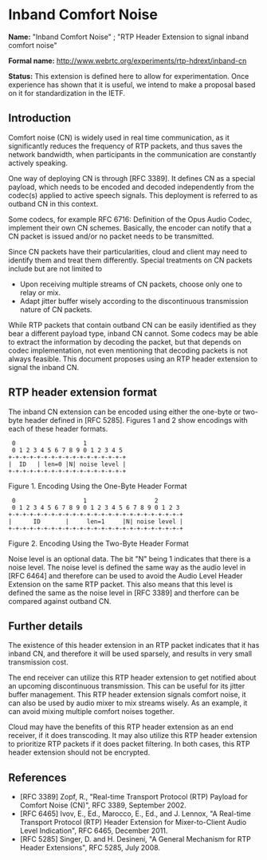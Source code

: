 # Inband Comfort Noise

**Name:** "Inband Comfort Noise" ; "RTP Header Extension to signal inband comfort noise"

**Formal name:** <http://www.webrtc.org/experiments/rtp-hdrext/inband-cn>

**Status:** This extension is defined here to allow for experimentation. Once experience has shown that it is useful, we intend to make a proposal based on it for standardization in the IETF.

## Introduction

Comfort noise \(CN\) is widely used in real time communication, as it significantly reduces the frequency of RTP packets, and thus saves the network bandwidth, when participants in the communication are constantly actively speaking.

One way of deploying CN is through \[RFC 3389\]. It defines CN as a special payload, which needs to be encoded and decoded independently from the codec\(s\) applied to active speech signals. This deployment is referred to as outband CN in this context.

Some codecs, for example RFC 6716: Definition of the Opus Audio Codec, implement their own CN schemes. Basically, the encoder can notify that a CN packet is issued and/or no packet needs to be transmitted.

Since CN packets have their particularities, cloud and client may need to identify them and treat them differently. Special treatments on CN packets include but are not limited to

* Upon receiving multiple streams of CN packets, choose only one to relay or mix.
* Adapt jitter buffer wisely according to the discontinuous transmission nature of CN packets.

While RTP packets that contain outband CN can be easily identified as they bear a different payload type, inband CN cannot. Some codecs may be able to extract the information by decoding the packet, but that depends on codec implementation, not even mentioning that decoding packets is not always feasible. This document proposes using an RTP header extension to signal the inband CN.

## RTP header extension format

The inband CN extension can be encoded using either the one-byte or two-byte header defined in \[RFC 5285\]. Figures 1 and 2 show encodings with each of these header formats.

     0                   1
     0 1 2 3 4 5 6 7 8 9 0 1 2 3 4 5
    +-+-+-+-+-+-+-+-+-+-+-+-+-+-+-+-+
    |  ID   | len=0 |N| noise level |
    +-+-+-+-+-+-+-+-+-+-+-+-+-+-+-+-+

Figure 1. Encoding Using the One-Byte Header Format

     0                   1                   2
     0 1 2 3 4 5 6 7 8 9 0 1 2 3 4 5 6 7 8 9 0 1 2 3
    +-+-+-+-+-+-+-+-+-+-+-+-+-+-+-+-+-+-+-+-+-+-+-+-+
    |      ID       |     len=1     |N| noise level |
    +-+-+-+-+-+-+-+-+-+-+-+-+-+-+-+-+-+-+-+-+-+-+-+-+

Figure 2. Encoding Using the Two-Byte Header Format

Noise level is an optional data. The bit "N" being 1 indicates that there is a noise level. The noise level is defined the same way as the audio level in \[RFC 6464\] and therefore can be used to avoid the Audio Level Header Extension on the same RTP packet. This also means that this level is defined the same as the noise level in \[RFC 3389\] and therfore can be compared against outband CN.

## Further details

The existence of this header extension in an RTP packet indicates that it has inband CN, and therefore it will be used sparsely, and results in very small transmission cost.

The end receiver can utilize this RTP header extension to get notified about an upcoming discontinuous transmission. This can be useful for its jitter buffer management. This RTP header extension signals comfort noise, it can also be used by audio mixer to mix streams wisely. As an example, it can avoid mixing multiple comfort noises together.

Cloud may have the benefits of this RTP header extension as an end receiver, if it does transcoding. It may also utilize this RTP header extension to prioritize RTP packets if it does packet filtering. In both cases, this RTP header extension should not be encrypted.

## References
* \[RFC 3389\] Zopf, R., "Real-time Transport Protocol \(RTP\) Payload for Comfort Noise \(CN\)", RFC 3389, September 2002.
* \[RFC 6465\] Ivov, E., Ed., Marocco, E., Ed., and J. Lennox, "A Real-time Transport Protocol \(RTP\) Header Extension for Mixer-to-Client Audio Level Indication", RFC 6465, December 2011.
* \[RFC 5285\] Singer, D. and H. Desineni, "A General Mechanism for RTP Header Extensions", RFC 5285, July 2008.

